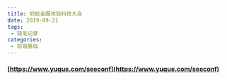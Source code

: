 ```yaml
---
title: 蚂蚁金服体验科技大会
date: 2019-09-21
tags:
 - 随笔记录
categories:
 - 前端基础
---
```


#### [https://www.yuque.com/seeconf](https://www.yuque.com/seeconf)